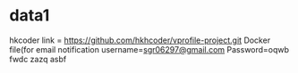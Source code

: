 # data1
hkcoder link = https://github.com/hkhcoder/vprofile-project.git
Docker file(for 
email notification username=sgr06297@gmail.com
    Password=oqwb fwdc zazq asbf
